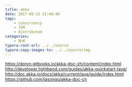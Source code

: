 ```yaml
---
title: akka
date: 2017-05-13 21:44:40
tags:
    - concurrency
    - JVM
    - distributed
categories:
    - 技术
typora-root-url: ../../source
typora-copy-images-to: ../../source/img
---
```

https://doron.gitbooks.io/akka-doc-zh/content/index.html
http://developer.lightbend.com/guides/akka-quickstart-java/
http://doc.akka.io/docs/akka/current/java/guide/index.html
https://github.com/jasonqu/akka-doc-cn
